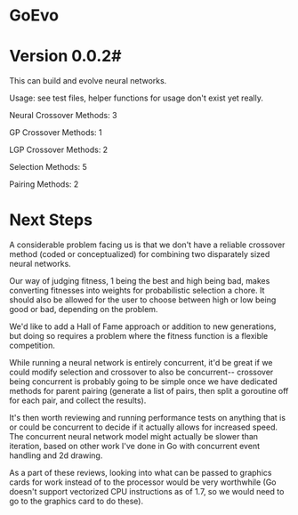 # GoEvo #
# Version 0.0.2#

This can build and evolve neural networks.

Usage: see test files, helper functions for usage don't exist yet really.

Neural Crossover Methods: 3

GP Crossover Methods: 1

LGP Crossover Methods: 2

Selection Methods: 5

Pairing Methods: 2

# Next Steps #

 A considerable problem facing us is that we don't have a reliable crossover method (coded or conceptualized) for combining two disparately sized neural networks. 

Our way of judging fitness, 1 being the best and high being bad, makes converting fitnesses into weights for probabilistic selection a chore. It should also be allowed for the user to choose between high or low being good or bad, depending on the problem.

We'd like to add a Hall of Fame approach or addition to new generations, but doing so requires a problem where the fitness function is a flexible competition.

While running a neural network is entirely concurrent, it'd be great if we could modify selection and crossover to also be concurrent-- crossover being concurrent is probably going to be simple once we have dedicated methods for parent pairing (generate a list of pairs, then split a goroutine off for each pair, and collect the results).

It's then worth reviewing and running performance tests on anything that is or could be concurrent to decide if it actually allows for increased speed. The concurrent neural network model might actually be slower than iteration, based on other work I've done in Go with concurrent event handling and 2d drawing. 

As a part of these reviews, looking into what can be passed to graphics cards for work instead of to the processor would be very worthwhile (Go doesn't support vectorized CPU instructions as of 1.7, so we would need to go to the graphics card to do these).